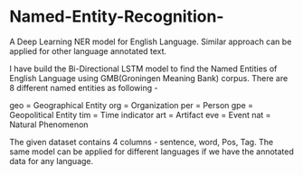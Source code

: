 # Named-Entity-Recognition-
A Deep Learning NER model for English Language. Similar approach can be applied for other language annotated text.

I have build the Bi-Directional LSTM model to find the Named Entities of English Language using GMB(Groningen Meaning Bank) corpus. There are 8 different named entities as following -

geo = Geographical Entity
org = Organization
per = Person
gpe = Geopolitical Entity
tim = Time indicator
art = Artifact
eve = Event
nat = Natural Phenomenon

The given dataset contains 4 columns - sentence, word, Pos, Tag.
The same model can be applied for different languages if we have the annotated data for any language.
